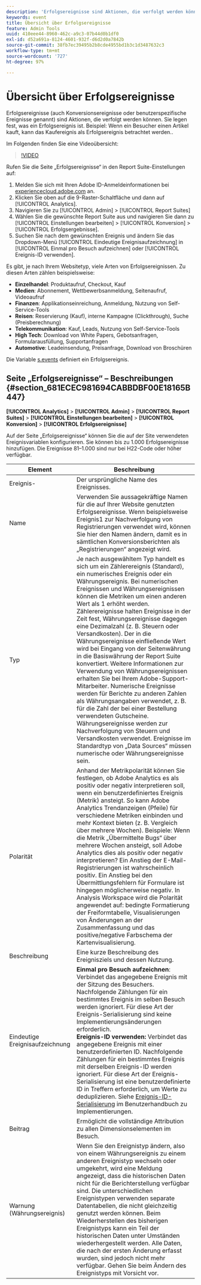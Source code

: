 ```yaml
---
description: 'Erfolgsereignisse sind Aktionen, die verfolgt werden können. Sie legen fest, was ein Erfolgsereignis ist. Beispiel: Wenn ein Besucher einen Artikel kauft, kann das Kaufereignis als Erfolgsereignis betrachtet werden..'
keywords: event
title: Übersicht über Erfolgsereignisse
feature: Admin Tools
uuid: 410eee44-8960-462c-a9c3-07b44d0b1df0
exl-id: d52a691a-8124-4601-932f-d6d2d0a7842b
source-git-commit: 38fb7ec39495b2b8cde4955bd1b3c1d3487632c3
workflow-type: tm+mt
source-wordcount: '727'
ht-degree: 97%

---
```


# Übersicht über Erfolgsereignisse

Erfolgsereignisse (auch Konversionsereignisse oder benutzerspezifische Ereignisse genannt) sind Aktionen, die verfolgt werden können. Sie legen fest, was ein Erfolgsereignis ist. Beispiel: Wenn ein Besucher einen Artikel kauft, kann das Kaufereignis als Erfolgsereignis betrachtet werden..

Im Folgenden finden Sie eine Videoübersicht:

>[!VIDEO](https://video.tv.adobe.com/v/28764/?quality=12)

Rufen Sie die Seite „Erfolgsereignisse“ in den Report Suite-Einstellungen auf:

1. Melden Sie sich mit Ihren Adobe ID-Anmeldeinformationen bei [experiencecloud.adobe.com](https://experiencecloud.adobe.com) an.
2. Klicken Sie oben auf die 9-Raster-Schaltfläche und dann auf [!UICONTROL Analytics].
3. Navigieren Sie zu [!UICONTROL Admin] > [!UICONTROL Report Suites]
4. Wählen Sie die gewünschte Report Suite aus und navigieren Sie dann zu [!UICONTROL Einstellungen bearbeiten] > [!UICONTROL Konversion] > [!UICONTROL Erfolgsergebnisse].
5. Suchen Sie nach dem gewünschten Ereignis und ändern Sie das Dropdown-Menü [!UICONTROL Eindeutige Ereignisaufzeichnung] in [!UICONTROL Einmal pro Besuch aufzeichnen] oder [!UICONTROL Ereignis-ID verwenden].

Es gibt, je nach Ihrem Websitetyp, viele Arten von Erfolgsereignissen. Zu diesen Arten zählen beispielsweise:

* **Einzelhandel**: Produktaufruf, Checkout, Kauf
* **Medien**: Abonnement, Wettbewerbsanmeldung, Seitenaufruf, Videoaufruf
* **Finanzen**: Applikationseinreichung, Anmeldung, Nutzung von Self-Service-Tools
* **Reisen**: Reservierung (Kauf), interne Kampagne (Clickthrough), Suche (Preisberechnung)
* **Telekommunikation**: Kauf, Leads, Nutzung von Self-Service-Tools
* **High Tech**: Download von White Papers, Gebotsanfragen, Formularausfüllung, Supportanfragen
* **Automotive**: Leadeinsendung, Preisanfrage, Download von Broschüren

Die Variable [s.events](https://experienceleague.adobe.com/docs/analytics/implementation/vars/page-vars/events/event-serialization.html?lang=de) definiert ein Erfolgsereignis.

## Seite „Erfolgsereignisse“ – Beschreibungen  {#section_681ECEC981694CABBDBF00E18165B447}

**[!UICONTROL Analytics]** > **[!UICONTROL Admin]** > **[!UICONTROL Report Suites]** > **[!UICONTROL Einstellungen bearbeiten]** > **[!UICONTROL Konversion]** > **[!UICONTROL Erfolgsereignisse]**

Auf der Seite „Erfolgsereignisse“ können Sie die auf der Site verwendeten Ereignisvariablen konfigurieren. Sie können bis zu 1.000 Erfolgsereignisse hinzufügen. Die Ereignisse 81–1.000 sind nur bei H22-Code oder höher verfügbar.

| Element | Beschreibung |
|--- |--- |
| Ereignis- | Der ursprüngliche Name des Ereignisses. |
| Name | Verwenden Sie aussagekräftige Namen für die auf Ihrer Website genutzten Erfolgsereignisse. Wenn beispielsweise Ereignis1 zur Nachverfolgung von Registrierungen verwendet wird, können Sie hier den Namen ändern, damit es in sämtlichen Konversionsberichten als „Registrierungen“ angezeigt wird. |
| Typ | Je nach ausgewähltem Typ handelt es sich um ein Zählerereignis (Standard), ein numerisches Ereignis oder ein Währungsereignis. Bei numerischen Ereignissen und Währungsereignissen können die Metriken um einen anderen Wert als 1 erhöht werden.  Zählerereignisse halten Ereignisse in der Zeit fest, Währungsereignisse dagegen eine Dezimalzahl (z. B. Steuern oder Versandkosten). Der in die Währungsereignisse einfließende Wert wird bei Eingang von der Seitenwährung in die Basiswährung der Report Suite konvertiert. Weitere Informationen zur Verwendung von Währungsereignissen erhalten Sie bei Ihrem Adobe-Support-Mitarbeiter. Numerische Ereignisse werden für Berichte zu anderen Zahlen als Währungsangaben verwendet, z. B. für die Zahl der bei einer Bestellung verwendeten Gutscheine. Währungsereignisse werden zur Nachverfolgung von Steuern und Versandkosten verwendet. Ereignisse im Standardtyp von „Data Sources“ müssen numerische oder Währungsereignisse sein. |
| Polarität | Anhand der Metrikpolarität können Sie festlegen, ob Adobe Analytics es als positiv oder negativ interpretieren soll, wenn ein benutzerdefiniertes Ereignis (Metrik) ansteigt. So kann Adobe Analytics Trendanzeigen (Pfeile) für verschiedene Metriken einbinden und mehr Kontext bieten (z. B. Vergleich über mehrere Wochen).  Beispiele: Wenn die Metrik „Übermittelte Bugs“ über mehrere Wochen ansteigt, soll Adobe Analytics dies als positiv oder negativ interpretieren? Ein Anstieg der E-Mail-Registrierungen ist wahrscheinlich positiv. Ein Anstieg bei den Übermittlungsfehlern für Formulare ist hingegen möglicherweise negativ.  In Analysis Workspace wird die Polarität angewendet auf: bedingte Formatierung der Freiformtabelle, Visualisierungen von Änderungen an der Zusammenfassung und das positive/negative Farbschema der Kartenvisualisierung. |
| Beschreibung | Eine kurze Beschreibung des Ereignisziels und dessen Nutzung. |
| Eindeutige Ereignisaufzeichnung | **Einmal pro Besuch aufzeichnen**: Verbindet das angegebene Ereignis mit der Sitzung des Besuchers. Nachfolgende Zählungen für ein bestimmtes Ereignis im selben Besuch werden ignoriert. Für diese Art der Ereignis-Serialisierung sind keine Implementierungsänderungen erforderlich.<br>**Ereignis-ID verwenden:** Verbindet das angegebene Ereignis mit einer benutzerdefinierten ID. Nachfolgende Zählungen für ein bestimmtes Ereignis mit derselben Ereignis-ID werden ignoriert. Für diese Art der Ereignis-Serialisierung ist eine benutzerdefinierte ID in Treffern erforderlich, um Werte zu deduplizieren. Siehe [Ereignis-ID-Serialisierung](../../../implement/vars/page-vars/events/event-serialization.md) im Benutzerhandbuch zu Implementierungen. |
| Beitrag | Ermöglicht die vollständige Attribution zu allen Dimensionselementen im Besuch. |
| Warnung (Währungsereignis) | Wenn Sie den Ereignistyp ändern, also von einem Währungsereignis zu einem anderen Ereignistyp wechseln oder umgekehrt, wird eine Meldung angezeigt, dass die historischen Daten nicht für die Berichterstellung verfügbar sind.  Die unterschiedlichen Ereignistypen verwenden separate Datentabellen, die nicht gleichzeitig genutzt werden können. Beim Wiederherstellen des bisherigen Ereignistyps kann ein Teil der historischen Daten unter Umständen wiederhergestellt werden. Alle Daten, die nach der ersten Änderung erfasst wurden, sind jedoch nicht mehr verfügbar. Gehen Sie beim Ändern des Ereignistyps mit Vorsicht vor. |
